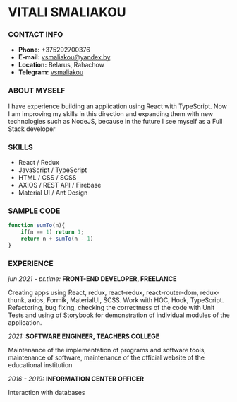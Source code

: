 # VITALI SMALIAKOU

### CONTACT INFO
- **Phone:** +375292700376
- **E-mail:** vsmaliakou@yandex.by
- **Location:** Belarus, Rahachow
- **Telegram:** [vsmaliakou](https://t.me/vsmaliakou)
### ABOUT MYSELF
I have experience building an application using React with TypeScript. Now I am improving my skills in this direction and expanding them with new technologies such as NodeJS, because in the future I see myself as a Full Stack developer
### SKILLS
- React / Redux
- JavaScript / TypeScript
- HTML / CSS / SCSS
- AXIOS / REST API / Firebase
- Material UI / Ant Design
### SAMPLE CODE
```javascript
function sumTo(n){
    if(n == 1) return 1;
    return n + sumTo(n - 1)
}
```
### EXPERIENCE
*jun 2021 - pr.time:* **FRONT-END DEVELOPER, FREELANCE**

Creating apps using React, redux, react-redux, react-router-dom, redux-thunk, axios, Formik, MaterialUI, SCSS. Work with HOC, Hook, TypeScript. Refactoring, bug fixing, checking the correctness of the code with Unit Tests and using of Storybook for demonstration of individual modules of the application.

*2021:* **SOFTWARE ENGINEER, TEACHERS COLLEGE**

Maintenance of the implementation of programs and
software tools, maintenance of software, maintenance of the
official website of the educational institution

*2016 - 2019:* **INFORMATION CENTER OFFICER**

Interaction with databases